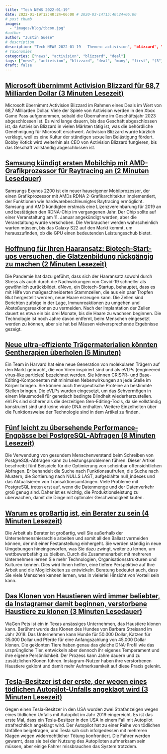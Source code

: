 ```yaml
---
title: "Tech NEWS 2022-01-19"
date: 2022-01-19T12:40:24+06:00 # 2020-03-14T15:40:24+06:00
# post thumb
images:
  - "images/blog/tbcon.jpg"
#author
author: "Justin Guese"
# description
description: "Tech NEWS 2022-01-19 - Themen: activision", "blizzard", "deal"
# Taxonomies
categories: ["news", "activision", "blizzard", "deal"]
tags: ["news", "activision", "blizzard", "deal", "many", "first", "(3"]
draft: false
---
```


## [Microsoft übernimmt Activision Blizzard für 68,7 Milliarden Dollar (3 Minuten Lesezeit)](https://www.theverge.com/2022/1/18/22889258/microsoft-activision-blizzard-xbox-acquisition-call-of-duty-overwatch)

 Microsoft übernimmt Activision Blizzard im Rahmen eines Deals im Wert von 68,7 Milliarden Dollar. Viele der Spiele von Activision werden in den Xbox Game Pass aufgenommen, sobald die Übernahme im Geschäftsjahr 2023 abgeschlossen ist. Es wird lange dauern, bis das Geschäft abgeschlossen ist, da Activision Blizzard in vielen Märkten tätig ist, was die behördliche Genehmigung für Microsoft erschwert. Activision Blizzard wurde kürzlich verklagt, weil es eine Kultur der ständigen sexuellen Belästigung fördert. Bobby Kotick wird weiterhin als CEO von Activision Blizzard fungieren, bis das Geschäft vollständig abgeschlossen ist.

## [Samsung kündigt ersten Mobilchip mit AMD-Grafikprozessor für Raytracing an (2 Minuten Lesedauer)](https://www.theverge.com/2022/1/17/22888966/samsung-exynos-2200-soc-chip-announced-amd-gpu-rdna-2)

 Samsungs Exynos 2200 ist ein neuer hauseigener Mobilprozessor, der einen Grafikprozessor mit AMDs RDNA 2-Grafikarchitektur implementiert, der Funktionen wie hardwarebeschleunigtes Raytracing ermöglicht. Samsung und AMD kündigten erstmals eine Lizenzvereinbarung für 2019 an und bestätigten den RDNA-Chip im vergangenen Jahr. Der Chip sollte auf einer Veranstaltung am 11. Januar angekündigt werden, aber die Veranstaltung wurde verschoben. Die Verbraucher werden wahrscheinlich warten müssen, bis das Galaxy S22 auf den Markt kommt, um herauszufinden, ob die GPU einen bedeutenden Leistungsschub bietet.

## [Hoffnung für Ihren Haaransatz: Biotech-Start-ups versuchen, die Glatzenbildung rückgängig zu machen (2 Minuten Lesezeit)](https://fortune.com/2022/01/18/hope-for-your-hairline-may-be-coming-as-biotech-startups-try-to-reverse-balding/)

 Die Pandemie hat dazu geführt, dass sich der Haaransatz sowohl durch Stress als auch durch die Nachwirkungen von Covid-19 schneller als gewöhnlich zurückbildet. dNovo, ein Biotech-Startup, behauptet, dass es mit Hilfe von maßgeschneiderten Stammzellen, die aus ein paar Tropfen Blut hergestellt werden, neue Haare erzeugen kann. Die Zellen sind Berichten zufolge in der Lage, Immunreaktionen zu umgehen und Abstoßungsreaktionen zu vermeiden. Nach der Implantation der Zellen dauert es etwa ein bis drei Monate, bis die Haare zu wachsen beginnen. Die Technologie ist noch Jahre davon entfernt, beim Menschen eingesetzt werden zu können, aber sie hat bei Mäusen vielversprechende Ergebnisse gezeigt.

## [Neue ultra-effiziente Trägermaterialien könnten Gentherapien überholen (5 Minuten)](https://singularityhub.com/2022/01/18/new-ultra-efficient-engineered-carriers-could-overhaul-genetic-therapies/)

 Ein Team in Harvard hat eine neue Generation von molekularen Trägern auf den Markt gebracht, die von Viren inspiriert sind und als eVLPs (engineered virus-like particles) bezeichnet werden. Sie können CRISPR- und Base-Editing-Komponenten mit minimalen Nebenwirkungen an jede Stelle im Körper bringen. Sie können auch therapeutische Proteine an bestimmte Stellen bringen. Die eVLPs wurden eingesetzt, um das Sehvermögen in einem Mausmodell für genetisch bedingte Blindheit wiederherzustellen. eVLPs sind sicherer als die derzeitigen Gen-Editing-Tools, da sie vollständig konstruiert sind und keine virale DNA enthalten. Weitere Einzelheiten über die Funktionsweise der Technologie sind in dem Artikel zu finden.

## [Fünf leicht zu übersehende Performance-Engpässe bei PostgreSQL-Abfragen (8 Minuten Lesezeit)](https://pawelurbanek.com/postgresql-query-bottleneck)

 Die Verwendung von gesundem Menschenverstand beim Schreiben von PostgreSQL-Abfragen kann zu Leistungsproblemen führen. Dieser Artikel beschreibt fünf Beispiele für die Optimierung von scheinbar offensichtlichen Abfragen. Er behandelt die Suche nach Funktionsaufrufen, die Suche nach Mustern, die Sortierung nach NULLS LAST, aufgeblähte null_indexes und das Aktualisieren von Transaktionsumfängen. Viele Probleme mit PostgreSQL treten erst auf, wenn die Datenmenge und der Datenverkehr groß genug sind. Daher ist es wichtig, die Produktionsleistung zu überwachen, damit die Dinge mit optimaler Geschwindigkeit laufen.

## [Warum es großartig ist, ein Berater zu sein (4 Minuten Lesezeit)](https://zwischenzugs.com/2022/01/17/why-its-great-to-be-a-consultant/)

 Die Arbeit als Berater ist großartig, weil Sie außerhalb der Unternehmenshierarchie arbeiten und somit all den Ballast vermeiden können, der mit einer Festanstellung einhergeht. Sie werden ständig in neue Umgebungen hineingeworfen, was Sie dazu zwingt, weiter zu lernen, um wettbewerbsfähig zu bleiben. Durch die Zusammenarbeit mit mehreren Unternehmen lernen Sie mehr Technologien, Organisationsstrukturen und Kulturen kennen. Dies wird Ihnen helfen, eine tiefere Perspektive auf Ihre Arbeit und die Möglichkeiten zu entwickeln. Beratung bedeutet auch, dass Sie viele Menschen kennen lernen, was in vielerlei Hinsicht von Vorteil sein kann.

## [Das Klonen von Haustieren wird immer beliebter, da Instagramer damit beginnen, verstorbene Haustiere zu klonen (3 Minuten Lesedauer)](https://www.newsweek.com/pet-cloning-becomes-more-popular-instagrammers-begin-replicating-deceased-pets-1670491/1/0100017e720761a5-3d09a650-d38d-4940-be0b-0232d9ead76d-000000/3b4PJmy2c3ag2o26dy2L4TUeJ17r4TAfjE27cwJ4H14=232)

 ViaGen Pets ist ein in Texas ansässiges Unternehmen, das Haustiere klonen kann. Berühmt wurde das Klonen des Hundes von Barbara Streisand im Jahr 2018. Das Unternehmen kann Hunde für 50.000 Dollar, Katzen für 35.000 Dollar und Pferde für eine Anfangszahlung von 45.000 Dollar klonen. Die geklonten Tiere haben genau das gleiche DNA-Profil wie das ursprüngliche Tier, entwickeln aber dennoch ihr eigenes Temperament und ihre eigene Persönlichkeit. Der Prozess kann Jahre dauern und zu zusätzlichen Klonen führen. Instagram-Nutzer haben ihre verstorbenen Haustiere geklont und damit mehr Aufmerksamkeit auf diese Praxis gelenkt.

## [Tesla-Besitzer ist der erste, der wegen eines tödlichen Autopilot-Unfalls angeklagt wird (3 Minuten Lesezeit)](https://www.theverge.com/2022/1/18/22889768/tesla-autopilot-criminal-charges-la-fatal-crash)

 Gegen einen Tesla-Besitzer in den USA wurden zwei Strafanzeigen wegen eines tödlichen Unfalls mit Autopilot im Jahr 2019 eingereicht. Es ist das erste Mal, dass ein Tesla-Besitzer in den USA in einem Fall mit Autopilot strafrechtlich angeklagt wird. Der Autopilot hat zu einer Reihe von tödlichen Unfällen beigetragen, und Tesla sah sich infolgedessen mit mehreren Klagen wegen widerrechtlicher Tötung konfrontiert. Die Fahrer werden gewarnt, dass sie bei der Nutzung des Autopiloten aufmerksam sein müssen, aber einige Fahrer missbrauchen das System trotzdem.


